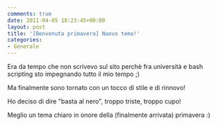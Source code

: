 ```yaml
---
comments: true
date: 2011-04-05 18:23:45+00:00
layout: post
title: '[Benvenuta primavera] Nuovo tema!'
categories:
- Generale
---
```


Era da tempo che non scrivevo sul sito perchè fra università e bash scripting sto impegnando tutto il mio tempo ;)

Ma finalmente sono tornato con un tocco di stile e di rinnovo!

Ho deciso di dire "basta al nero", troppo triste, troppo cupo!

Meglio un tema chiaro in onore della (finalmente arrivata) primavera :)


